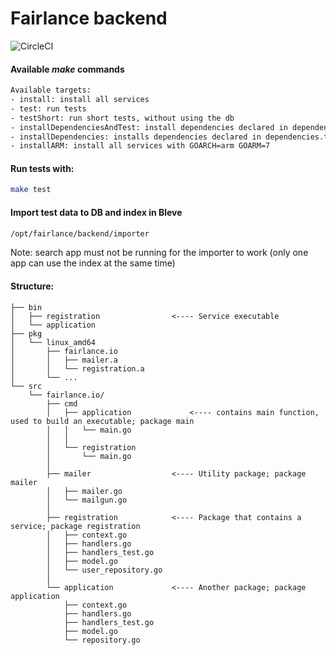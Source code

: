 # Fairlance backend

![CircleCI](https://circleci.com/gh/fairlance/backend.svg?style=shield&circle-token=274b1fc821de530df06b3cc3e99b599c12abfaab
 "")


#### Available *make* commands
```bash
Available targets:
- install: install all services
- test: run tests
- testShort: run short tests, without using the db
- installDependenciesAndTest: install dependencies declared in dependencies.txt and run tests
- installDependencies: installs dependencies declared in dependencies.txt
- installARM: install all services with GOARCH=arm GOARM=7
```

#### Run tests with:
```bash
make test
```

#### Import test data to DB and index in Bleve
```bash
/opt/fairlance/backend/importer
```
Note: search app must not be running for the importer to work
(only one app can use the index at the same time)

#### Structure:
```
├── bin
│   ├── registration                <---- Service executable
│   └── application
├── pkg
│   └── linux_amd64
│       ├── fairlance.io
│       │   ├── mailer.a
│       │   └── registration.a
│       └── ...
└── src
    └── fairlance.io/
        ├── cmd
        │   ├── application             <---- contains main function, used to build an executable; package main
        │   │   └── main.go
        │   │
        │   └── registration
        │       └── main.go
        │
        ├── mailer                  <---- Utility package; package mailer
        │   ├── mailer.go
        │   └── mailgun.go
        │
        ├── registration            <---- Package that contains a service; package registration
        │   ├── context.go
        │   ├── handlers.go
        │   ├── handlers_test.go
        │   ├── model.go
        │   └── user_repository.go
        │
        └── application             <---- Another package; package application
            ├── context.go
            ├── handlers.go
            ├── handlers_test.go
            ├── model.go
            └── repository.go
```
